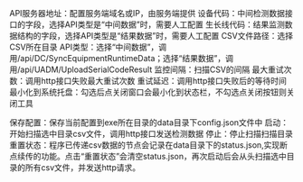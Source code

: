 API服务器地址：配置服务端域名或IP，由服务端提供
设备代码：中间检测数据接口的字段，选择API类型是“中间数据”时，需要人工配置
生长线代码：结果监测数据结构的字段，选择API类型是“结果数据”时，需要人工配置
CSV文件路径：选择CSV所在目录
API类型：选择“中间数据”，调用/api/DC/SyncEquipmentRuntimeData；选择“结果数据”，调用/api/UADM/UploadSerialCodeResult
监控间隔：扫描CSV的间隔
最大重试次数：调用http接口失败最大重试次数
重试延迟：调用http接口失败后的等待时间
最小化到系统托盘：勾选后点关闭窗口会最小化到状态栏，不勾选点关闭按钮则关闭工具

保存配置：保存当前配置到exe所在目录的data目录下config.json文件中
启动：开始扫描选中目录csv文件，调用http接口发送检测数据
停止：停止扫描扫描目录
重置状态：程序已传递csv数据的节点会记录在data目录下的status.json,实现断点续传的功能。点击“重置状态”会清空status.json，再次启动后会从头扫描选中目录的所有csv文件，并发送http请求。